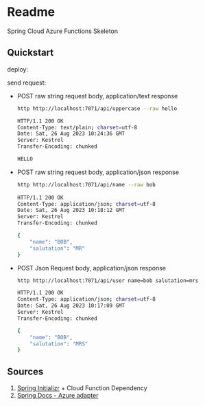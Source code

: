 # Readme
Spring Cloud Azure Functions Skeleton

## Quickstart
deploy: 

send request:
- POST raw string request body, application/text response

    ``` bash
    http http://localhost:7071/api/uppercase --raw hello
    
    HTTP/1.1 200 OK
    Content-Type: text/plain; charset=utf-8
    Date: Sat, 26 Aug 2023 10:24:36 GMT
    Server: Kestrel
    Transfer-Encoding: chunked
    
    HELLO
    ```
- POST raw string request body, application/json response
    ```bash
    http http://localhost:7071/api/name --raw bob  
             
    HTTP/1.1 200 OK
    Content-Type: application/json; charset=utf-8
    Date: Sat, 26 Aug 2023 10:18:12 GMT
    Server: Kestrel
    Transfer-Encoding: chunked
    
    {
        "name": "BOB",
        "salutation": "MR"
    }
    ```
  
- POST Json Request body, application/json response
    ```bash
    http http://localhost:7071/api/user name=bob salutation=mrs 
    
    HTTP/1.1 200 OK
    Content-Type: application/json; charset=utf-8
    Date: Sat, 26 Aug 2023 10:17:09 GMT
    Server: Kestrel
    Transfer-Encoding: chunked
    
    {
        "name": "BOB",
        "salutation": "MRS"
    }
    ```
## Sources
1. [Spring Initializr](https://start.spring.io) + Cloud Function Dependency
2. [Spring Docs - Azure adapter](https://docs.spring.io/spring-cloud-function/docs/current/reference/html/spring-cloud-function.html#_microsoft_azure_functions)